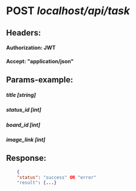 # POST *localhost/api/task*
## **Headers:**
#### Authorization: JWT
#### Accept: "application/json"

## **Params-example:**
##### title [string]
##### status_id [int]
##### board_id [int]
##### image_link [int]

## **Response:**
``` json
    {
    "status": "success" OR "error"
    "result": {...}
```